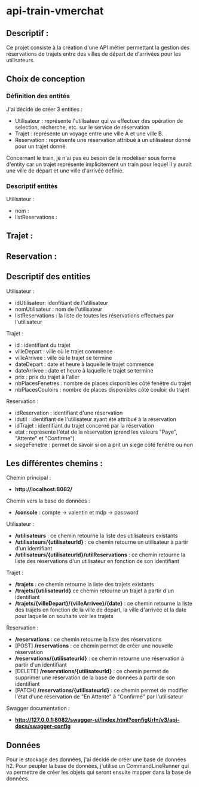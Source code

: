 # api-train-vmerchat

## Descriptif :

Ce projet consiste à la création d'une API métier permettant la gestion des réservations de trajets entre des villes de départ de d'arrivées pour les utilisateurs.

## Choix de conception

### Définition des entités 

J'ai décidé de créer 3 entities :

- Utilisateur : représente l'utilisateur qui va effectuer des opération de selection, recherche, etc. sur le service de réservation
- Trajet : représente un voyage entre une ville A et une ville B.
- Reservation : représente une réservation attribué à un utilisateur donné pour un trajet donné.

Concernant le train, je n'ai pas eu besoin de le modéliser sous forme d'entity car un trajet représente implicitement un train pour lequel il y aurait une ville de départ et une ville d'arrivée définie.

### Descriptif entités 

Utilisateur :
- nom :
- listReservations :

Trajet :
-

Reservation :
-

## Descriptif des entities

Utilisateur :

- idUtilisateur: idenfitiant de l'utilisateur
- nomUtilisateur : nom de l'utilisateur
- listReservations : la liste de toutes les réservations effectués par l'utilisateur

Trajet :

- id : identifiant du trajet
- villeDepart : ville où le trajet commence
- villeArrivee : ville où le trajet se termine
- dateDepart : date et heure à laquelle le trajet commence
- dateArrivee : date et heure à laquelle le trajet se termine
- prix : prix du trajet à l'aller
- nbPlacesFenetres : nombre de places disponibles côté fenêtre du trajet
- nbPlacesCouloirs : nombre de places disponibles côté couloir du trajet

Reservation :

- idReservation : identifiant d'une réservation
- idutil : identifiant de l'utilisateur ayant été attribué à la réservation
- idTrajet : identifiant du trajet concerné par la réservation
- etat : représente l'état de la réservation (prend les valeurs "Paye", "Attente" et "Confirme")
- siegeFenetre : permet de savoir si on a prit un siege côté fenêtre ou non


## Les différentes chemins :

Chemin principal :

- **http://localhost:8082/**

Chemin vers la base de données :

- **/console** : compte -> valentin et mdp -> password

Utilisateur :

- **/utilisateurs** : ce chemin retourne la liste des utilisateurs existants
- **/utilisateurs/{utilisateurId}** : ce chemin retourne un utilisateur à partir d'un identifiant
- **/utilisateurs/{utilisateurId}/utilReservations** : ce chemin retourne la liste des réservations d'un utilisateur en fonction de son identifiant


Trajet :

- **/trajets** : ce chemin retourne la liste des trajets existants
- **/trajets/{utilisateurId}** ce chemin retourne un trajet à partir d'un identifiant
- **/trajets/{villeDepart}/{villeArrivee}/{date}** : ce chemin retourne la liste des trajets en fonction de la ville de départ, la ville d'arrivée et la date pour laquelle on souhaite voir les trajets


Reservation :

- **/reservations** : ce chemin retourne la liste des réservations
- [POST] **/reservations** : ce chemin permet de créer une nouvelle réservation
- **/reservations/{utilisateurId}** : ce chemin retourne une réservation à partir d'un identifiant
- [DELETE] **/reservations/{utilisateurId}**  : ce chemin permet de supprimer une réservation de la base de données à partir de son identifiant
- [PATCH] **/reservations/{utilisateurId}** : ce chemin permet de modifier l'état d'une réservation de "En Attente" à "Confirmé" par l'utilisateur


Swagger documentation :

- **http://127.0.0.1:8082/swagger-ui/index.html?configUrl=/v3/api-docs/swagger-config**


## Données

Pour le stockage des données, j'ai décidé de créer une base de données h2. Pour peupler la base de données, j'utilise un CommandLineRunner qui va permettre de créer les objets qui seront ensuite mapper dans la base de données.

